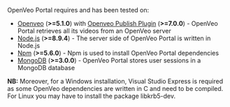 OpenVeo Portal requires and has been tested on:

- [Openveo](https://github.com/veo-labs/openveo-core) (**&gt;=5.1.0**) with [Openveo Publish Plugin](https://github.com/veo-labs/openveo-publish) (**&gt;=7.0.0**) - OpenVeo Portal retrieves all its videos from an OpenVeo server
- [Node.js](https://nodejs.org/en/) (**&gt;=8.9.4**) - The server side of OpenVeo Portal is written in Node.js
- [Npm](https://www.npmjs.com/) (**&gt;=5.6.0**) - Npm is used to install OpenVeo Portal dependencies
- [MongoDB](https://www.mongodb.org/) (**&gt;=3.0.0**) - OpenVeo Portal stores user sessions in a MongoDB database

**NB:** Moreover, for a Windows installation, Visual Studio Express is required as some OpenVeo dependencies are written in C and need to be compiled. For Linux you may have to install the package libkrb5-dev.
